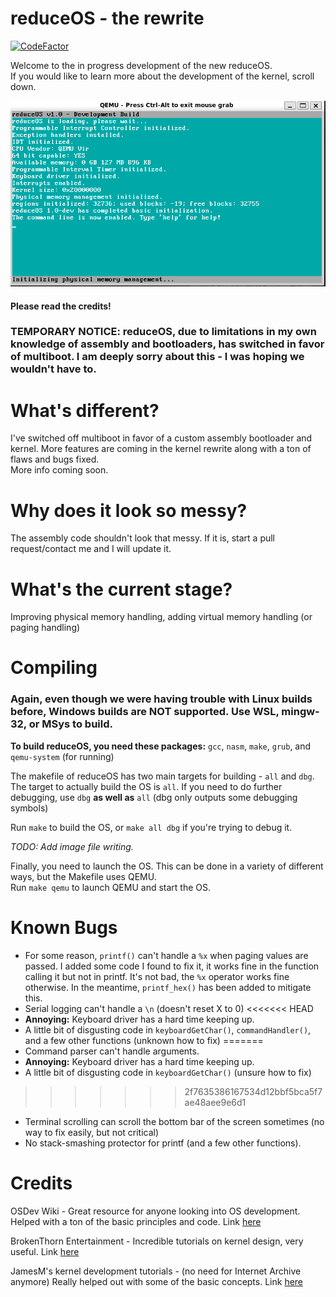 # reduceOS - the rewrite
[![CodeFactor](https://www.codefactor.io/repository/github/sasdallas/reduceos/badge/rewrite)](https://www.codefactor.io/repository/github/sasdallas/reduceos/overview/rewrite)

Welcome to the in progress development of the new reduceOS.\
If you would like to learn more about the development of the kernel, scroll down.

![reduceOS image](reduceOSDemo.png)

#### Please read the credits!
### TEMPORARY NOTICE: reduceOS, due to limitations in my own knowledge of assembly and bootloaders, has switched in favor of multiboot. I am deeply sorry about this - I was hoping we wouldn't have to.

# What's different?
I've switched off multiboot in favor of a custom assembly bootloader and kernel. More features are coming in the kernel rewrite along with a ton of flaws and bugs fixed.\
More info coming soon.

# Why does it look so messy?
The assembly code shouldn't look that messy. If it is, start a pull request/contact me and I will update it.

# What's the current stage?
Improving physical memory handling, adding virtual memory handling (or paging handling)

# Compiling
### Again, even though we were having trouble with Linux builds before, Windows builds are NOT supported. Use WSL, mingw-32, or MSys to build.

**To build reduceOS, you need these packages:** `gcc`, `nasm`, `make`, `grub`, and `qemu-system` (for running)

The makefile of reduceOS has two main targets for building - `all` and `dbg`.\
The target to actually build the OS is `all`. If you need to do further debugging, use `dbg` **as well as** `all` (dbg only outputs some debugging symbols)

Run `make` to build the OS, or `make all dbg` if you're trying to debug it.

*TODO: Add image file writing.*

Finally, you need to launch the OS. This can be done in a variety of different ways, but the Makefile uses QEMU.\
Run `make qemu` to launch QEMU and start the OS.


# Known Bugs
- For some reason, `printf()` can't handle a `%x` when paging values are passed. I added some code I found to fix it, it works fine in the function calling it but not in printf. It's not bad, the `%x` operator works fine otherwise. In the meantime, `printf_hex()` has been added to mitigate this.
- Serial logging can't handle a `\n` (doesn't reset X to 0)
<<<<<<< HEAD
- **Annoying:** Keyboard driver has a hard time keeping up.
- A little bit of disgusting code in `keyboardGetChar()`, `commandHandler()`, and a few other functions (unknown how to fix)
=======
- Command parser can't handle arguments.
- **Annoying:** Keyboard driver has a hard time keeping up.
- A little bit of disgusting code in `keyboardGetChar()` (unsure how to fix)
>>>>>>> 2f7635386167534d12bbf5bca5f7ae48aee9e6d1
- Terminal scrolling can scroll the bottom bar of the screen sometimes (no way to fix easily, but not critical)
- No stack-smashing protector for printf (and a few other functions).

# Credits
OSDev Wiki - Great resource for anyone looking into OS development. Helped with a ton of the basic principles and code. Link [here](https://wiki.osdev.org/)

BrokenThorn Entertainment - Incredible tutorials on kernel design, very useful. Link [here](http://www.brokenthorn.com/Resources/OSDevIndex.html)

JamesM's kernel development tutorials - (no need for Internet Archive anymore) Really helped out with some of the basic concepts. Link [here](http://jamesmolloy.co.uk/tutorial_html/)